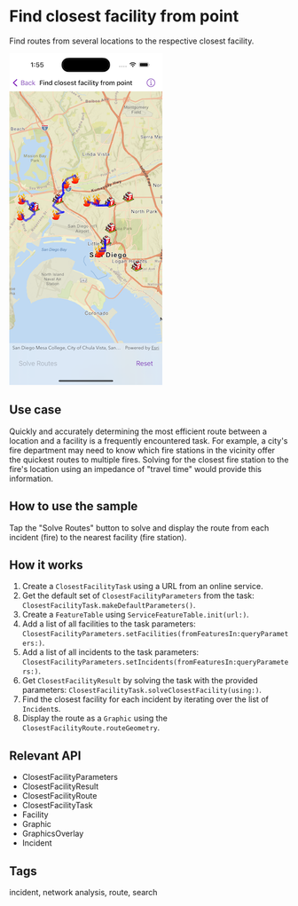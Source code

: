 # Find closest facility from point

Find routes from several locations to the respective closest facility.

![Image of find closest facility from point](find-closest-facility-from-point.png)

## Use case

Quickly and accurately determining the most efficient route between a location and a facility is a frequently encountered task. For example, a city's fire department may need to know which fire stations in the vicinity offer the quickest routes to multiple fires. Solving for the closest fire station to the fire's location using an impedance of "travel time" would provide this information.

## How to use the sample

Tap the "Solve Routes" button to solve and display the route from each incident (fire) to the nearest facility (fire station).

## How it works

1. Create a `ClosestFacilityTask` using a URL from an online service.
2. Get the default set of `ClosestFacilityParameters` from the task: `ClosestFacilityTask.makeDefaultParameters()`.
3. Create a `FeatureTable` using `ServiceFeatureTable.init(url:)`.
4. Add a list of all facilities to the task parameters: `ClosestFacilityParameters.setFacilities(fromFeaturesIn:queryParameters:)`.
5. Add a list of all incidents to the task parameters: `ClosestFacilityParameters.setIncidents(fromFeaturesIn:queryParameters:)`.
6. Get `ClosestFacilityResult` by solving the task with the provided parameters: `ClosestFacilityTask.solveClosestFacility(using:)`.
7. Find the closest facility for each incident by iterating over the list of `Incident`s.
8. Display the route as a `Graphic` using the `ClosestFacilityRoute.routeGeometry`.

## Relevant API

* ClosestFacilityParameters
* ClosestFacilityResult
* ClosestFacilityRoute
* ClosestFacilityTask
* Facility
* Graphic
* GraphicsOverlay
* Incident

## Tags

incident, network analysis, route, search

